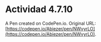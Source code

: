 # Actividad  4.7.10

A Pen created on CodePen.io. Original URL: [https://codepen.io/Abiezer/pen/NWvyrLO](https://codepen.io/Abiezer/pen/NWvyrLO).


